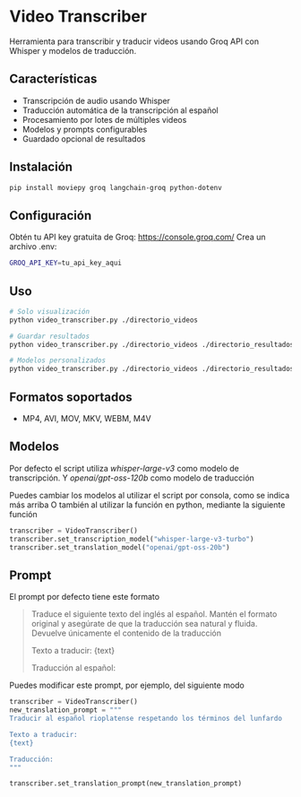 # Video Transcriber

Herramienta para transcribir y traducir videos usando Groq API con Whisper y modelos de traducción.

## Características

- Transcripción de audio usando Whisper
- Traducción automática de la transcripción al español
- Procesamiento por lotes de múltiples videos
- Modelos y prompts configurables
- Guardado opcional de resultados

## Instalación

```bash
pip install moviepy groq langchain-groq python-dotenv
```

## Configuración

Obtén tu API key gratuita de Groq: https://console.groq.com/
Crea un archivo .env:

```bash
GROQ_API_KEY=tu_api_key_aqui
```

## Uso

```bash
# Solo visualización
python video_transcriber.py ./directorio_videos

# Guardar resultados
python video_transcriber.py ./directorio_videos ./directorio_resultados

# Modelos personalizados
python video_transcriber.py ./directorio_videos ./directorio_resultados whisper-large-v3-turbo openai/gpt-oss-20b
```

## Formatos soportados
- MP4, AVI, MOV, MKV, WEBM, M4V

## Modelos
Por defecto el script utiliza *whisper-large-v3* como modelo de transcripción.
Y *openai/gpt-oss-120b* como modelo de traducción

Puedes cambiar los modelos al utilizar el script por consola, como se indica más arriba
O también al utilizar la función en python, mediante la siguiente función

```python
transcriber = VideoTranscriber()
transcriber.set_transcription_model("whisper-large-v3-turbo")
transcriber.set_translation_model("openai/gpt-oss-20b")
```

## Prompt
El prompt por defecto tiene este formato

> Traduce el siguiente texto del inglés al español. 
> Mantén el formato original y asegúrate de que la traducción sea natural y fluida.
> Devuelve únicamente el contenido de la traducción
>
> Texto a traducir:
> {text}
>
> Traducción al español:
>

Puedes modificar este prompt, por ejemplo, del siguiente modo

```python
transcriber = VideoTranscriber()
new_translation_prompt = """
Traducir al español rioplatense respetando los términos del lunfardo

Texto a traducir:
{text}

Traducción:
"""

transcriber.set_translation_prompt(new_translation_prompt)
```
